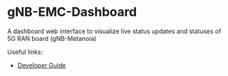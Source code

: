 # gNB-EMC-Dashboard

A dashboard web interface to visualize live status updates and statuses of 5G RAN board (gNB-Metanoia)

Useful links:
* [Developer Guide](DeveloperGuide.md)
